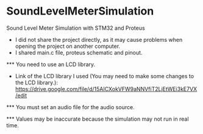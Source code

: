# SoundLevelMeterSimulation
Sound Level Meter Simulation with STM32 and Proteus

* I did not share the project directly, as it may cause problems 
when opening the project on another computer.
* I shared main.c file, proteus schematic and pinout.

*** You need to use an LCD library.
* Link of the LCD library I used (You may need to make some changes to the LCD library.):
https://drive.google.com/file/d/15AICXokVFW9aNNVfiT2LjEtWEi3kE7VX/edit

*** You must set an audio file for the audio source.

*** Values may be inaccurate because the simulation may not run in real time.
